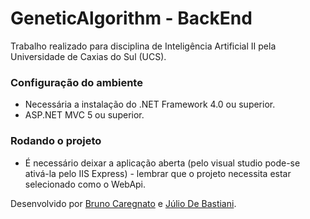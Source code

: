 # GeneticAlgorithm - BackEnd
Trabalho realizado para disciplina de Inteligência Artificial II pela Universidade de Caxias do Sul (UCS).

### Configuração do ambiente
- Necessária a instalação do .NET Framework 4.0 ou superior.
- ASP.NET MVC 5 ou superior.

### Rodando o projeto
 - É necessário deixar a aplicação aberta (pelo visual studio pode-se ativá-la pelo IIS Express) - lembrar
que o projeto necessita estar selecionado como o WebApi.

Desenvolvido por [Bruno Caregnato](https://github.com/brunocaregnato) e [Júlio De Bastiani](https://github.com/JulioDeBastiani).
